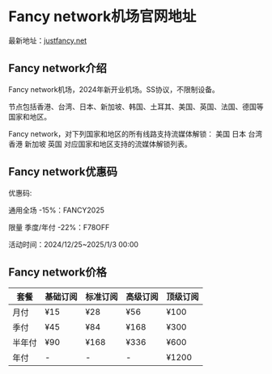 # Fancy network机场官网地址

最新地址：[justfancy.net](https://url.gogogomiao.one/QYTN)

## Fancy network介绍

Fancy network机场，2024年新开业机场。SS协议，不限制设备。

节点包括香港、台湾、日本、新加坡、韩国、土耳其、美国、英国、法国、德国等国家和地区。

Fancy network，对下列国家和地区的所有线路支持流媒体解锁： 美国 日本 台湾 香港 新加坡 英国 对应国家和地区支持的流媒体解锁列表。

## Fancy network优惠码

优惠码:

通用全场 -15%：FANCY2025

限量 季度/年付 -22%：F78OFF

活动时间：2024/12/25~2025/1/3 00:00

## Fancy network价格

|套餐|基础订阅|标准订阅|高级订阅|顶级订阅|
|----|----|----|----|----|
|月付|¥15|¥28|¥56|¥100|
|季付|¥45|¥84|¥168|¥300|
|半年付|¥90|¥168|¥336|¥600|
|年付|-|-|-|¥1200|
